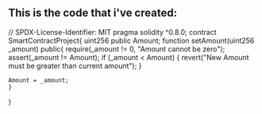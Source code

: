 ## This is the code that i've created:
// SPDX-License-Identifier: MIT
pragma solidity ^0.8.0;
 contract SmartContractProject{
    uint256 public Amount;
    function setAmount(uint256 _amount)
    public{
        require(_amount != 0, "Amount cannot be zero");
        assert(_amount != Amount);
        if (_amount < Amount) {
            revert("New Amount must be greater than current amount");
        }

    Amount = _amount;
    } 
 }
